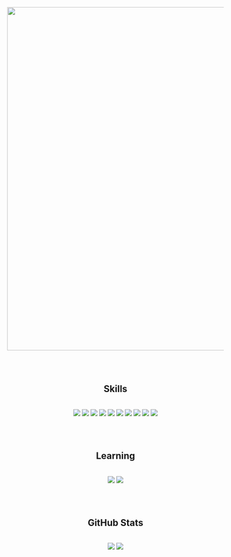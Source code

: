 <div align="center">
  
   <img src="https://capsule-render.vercel.app/api?type=venom&color=0:00C9FF,100:92FE9D&height=300&section=header&text=Welcome%20to%20-nl-Yuna%27s%20GitHub&fontSize=90&fontColor=121212&stroke=32BDDE&strokeWidth=1" width="800"/>
  
<br><br>

<div>
  
<h2>Skills</h2>
<br>
<img src="https://img.shields.io/badge/react-%2320232a.svg?style=for-the-badge&logo=react&logoColor=%2361DAFB"/>
<img src="https://img.shields.io/badge/Next-black?style=for-the-badge&logo=next.js&logoColor=white"/>
<img src="https://img.shields.io/badge/-React%20Query-FF4154?style=for-the-badge&logo=react%20query&logoColor=white"/>
<img src="https://img.shields.io/badge/zustand-orange?style=for-the-badge&logo=zustand&logoColor=white">
<img src="https://img.shields.io/badge/styled--components-DB7093?style=for-the-badge&logo=styled-components&logoColor=white"/>
<img src="https://img.shields.io/badge/tailwindcss-%2338B2AC.svg?style=for-the-badge&logo=tailwind-css&logoColor=white"/>
<img src="https://img.shields.io/badge/typescript-%23007ACC.svg?style=for-the-badge&logo=typescript&logoColor=white"/>
<img src="https://img.shields.io/badge/javascript-%23323330.svg?style=for-the-badge&logo=javascript&logoColor=%23F7DF1E"/>
<img src="https://img.shields.io/badge/css3-%231572B6.svg?style=for-the-badge&logo=css3&logoColor=white"/>
<img src="https://img.shields.io/badge/html5-%23E34F26.svg?style=for-the-badge&logo=html5&logoColor=white"/>

<br><br>

<h2>Learning</h2>
<br>

<img src="https://img.shields.io/badge/Jest-C21325?style=for-the-badge&logo=jest&logoColor=white">
<img src="https://img.shields.io/badge/MSW-FF6A33?style=for-the-badge&logo=msw&logoColor=white">


<!-- <img src="https://img.shields.io/badge/-Vitest-252529?style=for-the-badge&logo=vitest&logoColor=FCC72B"/> -->

</div>

<br><br>

<h2>GitHub Stats</h2>
<br>
  <img src="https://github-readme-stats.vercel.app/api/top-langs/?username=Yuna-001&layout=donut&hide_border=true&bg_color=0,00C9FF77,92FE9D77&title_color=121212&text_color=121212" />
 <img src="https://github-readme-activity-graph.vercel.app/graph?username=Yuna-001&bg_color=none&color=555&line=32DBDE&area=true&area_color=32DBDE&hide_title=true&hide_border=true"/>

</div>


